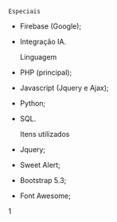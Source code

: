     Especiais

- Firebase (Google);
- Integração IA.

    Linguagem

- PHP (principal);
- Javascript (Jquery e Ajax);
- Python;
- SQL.

    Itens utilizados

- Jquery;
- Sweet Alert;
- Bootstrap 5.3;
- Font Awesome;

1